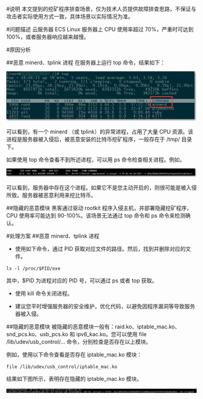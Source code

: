 #说明
本文提到的挖矿程序排查场景，仅为技术人员提供故障排查思路，不保证与攻击者实际使用方式一致，具体场景以实际情况为准。

#问题描述
云服务器 ECS Linux 服务器上 CPU 使用率超过 70%，严重时可达到 100%，或者服务器响应越来越慢。

#原因分析

##恶意 minerd、tplink 进程
在服务器上运行 top 命令，结果如下：

![top](../image/chapter1/1-3-1.png)

可以看到，有一个 minerd （或 tplink）的异常进程，占用了大量 CPU 资源。该进程是服务器被入侵后，被恶意安装的比特币挖矿程序，一般存在于 /tmp/ 目录下。

如果使用 top 命令查看不到所述进程，可以用 ps 命令检查相关进程。例如，

![ps](../image/chapter1/1-3-2.png)

可以看到，服务器中存在这个进程。如果它不是您主动开启的，则很可能是被入侵所致。服务器被恶意利用来挖比特币。

##隐藏的恶意模块
黑客通过驱动 rootkit 程序入侵主机，并部署隐藏挖矿程序，CPU 使用率可能达到 90-100%。该场景无法通过 top 命令和 ps 命令来检测确认。

#处理方案
##恶意 minerd、tplink 进程
- 使用如下命令，通过 PID 获取对应文件的路径。然后，找到并删除对应的文件。
```
ls -l /proc/$PID/exe
```
其中，$PID 为进程对应的 PID 号，可以通过 ps 或者 top 获取。

- 使用 kill 命令关闭进程。

- 建议您平时增强服务器的安全维护，优化代码，以避免因程序漏洞等导致服务器被入侵。

##隐藏的恶意模块
被隐藏的恶意模块一般有：raid.ko、iptable_mac.ko、snd_pcs.ko、usb_pcs.ko 和 ipv6_kac.ko。您可以使用 file /lib/udev/usb_control/... 命令，分别检查是否存在以上模块。

例如，使用以下命令查看是否存在 iptable_mac.ko 模块：

```
file /lib/udev/usb_control/iptable_mac.ko
```

结果如下图所示，表明存在隐藏的 iptable_mac.ko 模块。

![ko](../image/chapter1/1-3-3.png)

  